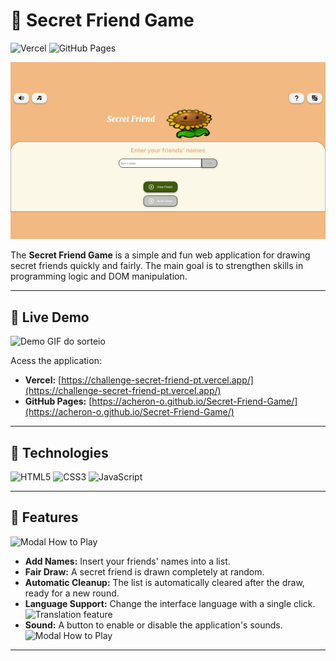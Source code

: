 # 🎁 Secret Friend Game

![Vercel](https://vercel.com/button)
![GitHub Pages](https://img.shields.io/badge/GitHub%20Pages-121013?style=for-the-badge&logo=github&logoColor=white)

![Main Screenshot do Secret Friend Game](https://raw.githubusercontent.com/Acheron-o/Secret-Friend-Game/main/readme-images/main-gif.gif)

The **Secret Friend Game** is a simple and fun web application for drawing secret friends quickly and fairly. The main goal is to strengthen skills in programming logic and DOM manipulation.

---
## 🚀 Live Demo

![Demo GIF do sorteio](https://raw.githubusercontent.com/Acheron-o/Secret-Friend-Game/main/assets/sorteio.gif)

Acess the application:

* **Vercel:** [https://challenge-secret-friend-pt.vercel.app/](https://challenge-secret-friend-pt.vercel.app/)
* **GitHub Pages:** [https://acheron-o.github.io/Secret-Friend-Game/](https://acheron-o.github.io/Secret-Friend-Game/)

---

## 🚀 Technologies

![HTML5](https://img.shields.io/badge/HTML5-E34F26?style=for-the-badge&logo=html5&logoColor=white)
![CSS3](https://img.shields.io/badge/CSS3-1572B6?style=for-the-badge&logo=css3&logoColor=white)
![JavaScript](https://img.shields.io/badge/JavaScript-F7DF1E?style=for-the-badge&logo=javascript&logoColor=black)

---

## 🌟 Features

![Modal How to Play](https://raw.githubusercontent.com/Acheron-o/Secret-Friend-Game/main/redme-images/guide-image.png)

- **Add Names:** Insert your friends' names into a list.
- **Fair Draw:** A secret friend is drawn completely at random.
- **Automatic Cleanup:** The list is automatically cleared after the draw, ready for a new round.
- **Language Support:** Change the interface language with a single click.
![Translation feature](https://raw.githubusercontent.com/Acheron-o/Secret-Friend-Game/main/redme-images/translation-gif.gif)
- **Sound:** A button to enable or disable the application's sounds.
![Modal How to Play](https://raw.githubusercontent.com/Acheron-o/Secret-Friend-Game/main/redme-images/sound-gif.gif)

---
